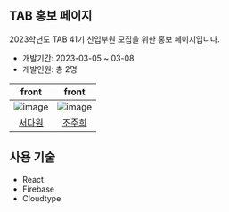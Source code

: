 ## TAB 홍보 페이지

2023학년도 TAB 41기 신입부원 모집을 위한 홍보 페이지입니다.
- 개발기간: 2023-03-05 ~ 03-08
- 개발인원: 총 2명

|front|front|
|:---:|:---:|
|![image](https://user-images.githubusercontent.com/71630722/187007872-a7f115e1-fd2f-4b8c-88c0-ab5ea1a9751e.png)|![image](https://user-images.githubusercontent.com/71630722/187007882-2cf2b12f-a824-4ee1-b073-2d713326961b.png)|
|[서다원](https://github.com/Dawon00)|[조주희](https://github.com/juhui88)|

## 사용 기술
- React
- Firebase
- Cloudtype
